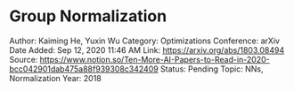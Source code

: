 # Group Normalization

Author: Kaiming He, Yuxin Wu
Category: Optimizations
Conference: arXiv
Date Added: Sep 12, 2020 11:46 AM
Link: https://arxiv.org/abs/1803.08494
Source: https://www.notion.so/Ten-More-AI-Papers-to-Read-in-2020-bcc042901dab475a88f939308c342409
Status: Pending
Topic: NNs, Normalization
Year: 2018